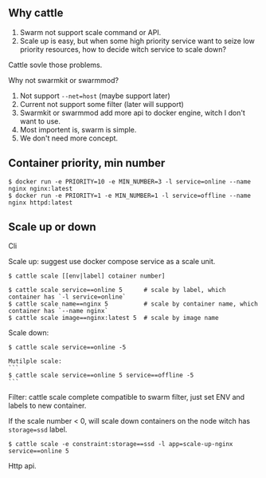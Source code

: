 ## Why cattle
1. Swarm not support scale command or API.
2. Scale up is easy, but when some high priority service want to seize low priority resources, how to decide witch  service to scale down?

Cattle sovle those problems.

Why not swarmkit or swarmmod? 

1. Not support `--net=host` (maybe support later)
2. Current not support some filter (later will support)
3. Swarmkit or swarmmod add more api to docker engine, witch I don't want to use.
4. Most importent is, swarm is simple.
5. We don't need more concept.

## Container priority, min number

```
$ docker run -e PRIORITY=10 -e MIN_NUMBER=3 -l service=online --name nginx nginx:latest
$ docker run -e PRIORITY=1 -e MIN_NUMBER=1 -l service=offline --name nginx httpd:latest
```

## Scale up or down
Cli

Scale up: suggest use docker compose service as a scale unit.
```
$ cattle scale [[env|label] cotainer number]
```
```
$ cattle scale service==online 5      # scale by label, which container has `-l service=online`
$ cattle scale name==nginx 5          # scale by container name, which container has `--name nginx`
$ cattle scale image==nginx:latest 5  # scale by image name
```
Scale down:
```
$ cattle scale service==online -5
```

~~~
Mutilple scale:
```
$ cattle scale service==online 5 service==offline -5
```
~~~

Filter: cattle scale complete compatible to swarm filter, just set ENV and labels to new container.

If the scale number < 0, will scale down containers on the node witch has `storage=ssd` label.
```
$ cattle scale -e constraint:storage==ssd -l app=scale-up-nginx service==online 5 
```

Http api.
```
```

